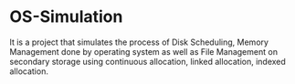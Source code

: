 # OS-Simulation
It is a project that simulates the process of Disk Scheduling, Memory Management done by operating system as well as File Management on secondary storage using continuous allocation, linked allocation, indexed allocation.
